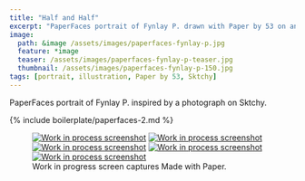 ```yaml
---
title: "Half and Half"
excerpt: "PaperFaces portrait of Fynlay P. drawn with Paper by 53 on an iPad."
image: 
  path: &image /assets/images/paperfaces-fynlay-p.jpg 
  feature: *image
  teaser: /assets/images/paperfaces-fynlay-p-teaser.jpg
  thumbnail: /assets/images/paperfaces-fynlay-p-150.jpg
tags: [portrait, illustration, Paper by 53, Sktchy]
---
```


PaperFaces portrait of Fynlay P. inspired by a photograph on Sktchy.

{% include boilerplate/paperfaces-2.md %}

<figure class="third">
  <a href="/assets/images/paperfaces-fynlay-p-process-1-lg.jpg"><img src="/assets/images/paperfaces-fynlay-p-process-1-600.jpg" alt="Work in process screenshot"></a>
  <a href="/assets/images/paperfaces-fynlay-p-process-2-lg.jpg"><img src="/assets/images/paperfaces-fynlay-p-process-2-600.jpg" alt="Work in process screenshot"></a>
  <a href="/assets/images/paperfaces-fynlay-p-process-3-lg.jpg"><img src="/assets/images/paperfaces-fynlay-p-process-3-600.jpg" alt="Work in process screenshot"></a>
  <a href="/assets/images/paperfaces-fynlay-p-process-4-lg.jpg"><img src="/assets/images/paperfaces-fynlay-p-process-4-600.jpg" alt="Work in process screenshot"></a>
  <a href="/assets/images/paperfaces-fynlay-p-process-5-lg.jpg"><img src="/assets/images/paperfaces-fynlay-p-process-5-600.jpg" alt="Work in process screenshot"></a>
  <figcaption>Work in progress screen captures Made with Paper.</figcaption>
</figure>

